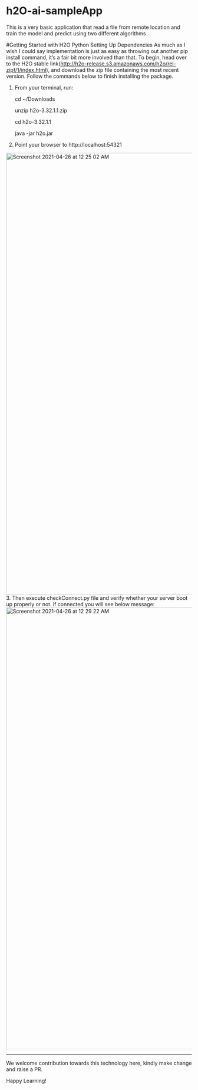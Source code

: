 # h2O-ai-sampleApp
This is a very basic application that read a file from remote location and train the model and predict using two different algorithms

#Getting Started with H2O Python
Setting Up Dependencies
As much as I wish I could say implementation is just as easy as throwing out another pip install command, it’s a fair bit more involved than that.
To begin, head over to the H2O stable link(http://h2o-release.s3.amazonaws.com/h2o/rel-zipf/1/index.html), and download the zip file containing the most recent version. Follow the commands below to finish installing the package.

1. From your terminal, run:

    cd ~/Downloads
  
    unzip h2o-3.32.1.1.zip
  
    cd h2o-3.32.1.1
  
    java -jar h2o.jar
  
2. Point your browser to http://localhost:54321
  <img width="1200" alt="Screenshot 2021-04-26 at 12 25 02 AM" src="https://user-images.githubusercontent.com/49576806/116001224-fe935000-a625-11eb-9e63-9e0e870bae50.png">
3. Then execute checkConnect.py file and verify whether your server boot up properly or not. if connected you will see below message:
  <img width="1200" alt="Screenshot 2021-04-26 at 12 29 22 AM" src="https://user-images.githubusercontent.com/49576806/116001324-84af9680-a626-11eb-8143-f283c6c0b2bd.png">


------------------------------
We welcome contribution towards this technology here, kindly make change and raise a PR.

Happy Learning!
